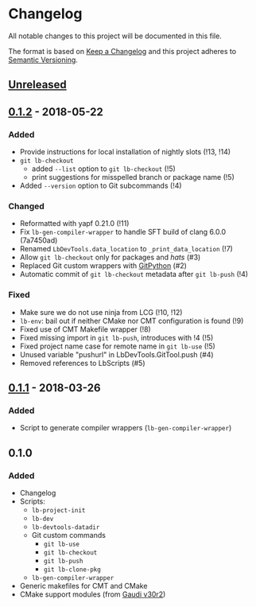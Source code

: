 # Changelog
All notable changes to this project will be documented in this file.

The format is based on [Keep a Changelog](http://keepachangelog.com/en/1.0.0/)
and this project adheres to [Semantic Versioning](http://semver.org/spec/v2.0.0.html).

## [Unreleased][]

## [0.1.2][] - 2018-05-22
### Added
- Provide instructions for local installation of nightly slots (!13, !14)
- `git lb-checkout`
  - added `--list` option to `git lb-checkout` (!5)
  - print suggestions for misspelled branch or package name (!5)
- Added `--version` option to Git subcommands (!4)

### Changed
- Reformatted with yapf 0.21.0 (!11)
- Fix `lb-gen-compiler-wrapper` to handle SFT build of clang 6.0.0 (7a7450ad)
- Renamed `LbDevTools.data_location` to `_print_data_location` (!7)
- Allow `git lb-checkout` only for packages and _hats_ (#3)
- Replaced Git custom wrappers with [GitPython][] (#2)
- Automatic commit of `git lb-checkout` metadata after `git lb-push` (!4)

### Fixed
- Make sure we do not use ninja from LCG (!10, !12)
- `lb-env`: bail out if neither CMake nor CMT configuration is found (!9)
- Fixed use of CMT Makefile wrapper (!8)
- Fixed missing import in `git lb-push`, introduces with !4 (!5)
- Fixed project name case for remote name in `git lb-use` (!5)
- Unused variable "pushurl" in LbDevTools.GitTool.push (#4)
- Removed references to LbScripts (#5)

## [0.1.1][] - 2018-03-26
### Added
- Script to generate compiler wrappers (`lb-gen-compiler-wrapper`)

## 0.1.0
### Added
- Changelog
- Scripts:
  - `lb-project-init`
  - `lb-dev`
  - `lb-devtools-datadir`
  - Git custom commands
    - `git lb-use`
    - `git lb-checkout`
    - `git lb-push`
    - `git lb-clone-pkg`
  - `lb-gen-compiler-wrapper`
- Generic makefiles for CMT and CMake
- CMake support modules (from [Gaudi v30r2][])


[Unreleased]: https://gitlab.cern.ch/lhcb-core/LbDevTools/compare/0.1.2...master
[0.1.2]: https://gitlab.cern.ch/lhcb-core/LbDevTools/compare/0.1.1...0.1.2
[0.1.1]: https://gitlab.cern.ch/lhcb-core/LbDevTools/compare/0.1.0...0.1.1

[Gaudi v30r2]: https://gitlab.cern.ch/gaudi/Gaudi/tags/v30r2
[GitPython]: http://gitpython.readthedocs.io/en/stable/
